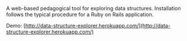 A web-based pedagogical tool for exploring data structures. Installation follows the typical procedure for a Ruby on Rails application.

Demo: [http://data-structure-explorer.herokuapp.com/](http://data-structure-explorer.herokuapp.com/)